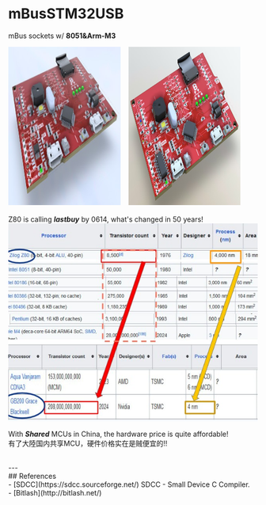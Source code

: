 # mBusSTM32USB
mBus sockets w/ **8051&Arm-M3**

<img src="pic/mBusSTM32USB_0608.jpg" height=320 width=45%> &nbsp;&nbsp; <img src="pic/mBusSTM32USB_0607.jpg" height=320 width=45%>
<br>
<br>
Z80 is calling **_lastbuy_** by 0614, what's changed in 50 years!<br>
<img src="pic/Z80vsGB200.jpg" height=400 >


With **_Shared_** MCUs in China, the hardware price is quite affordable!<br>
有了大陸国内共享MCU，硬件价格实在是贼便宜的!!

<br>
--- <br>
## References<br>
- [SDCC](https://sdcc.sourceforge.net/) SDCC - Small Device C Compiler. <br>
- [Bitlash](http://bitlash.net/) 
  
